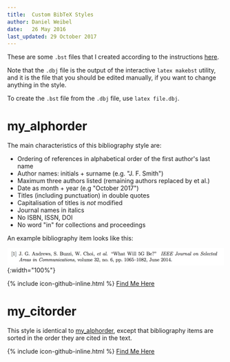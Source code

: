 ```yaml
---
title:  Custom BibTeX Styles
author: Daniel Weibel
date:   26 May 2016 
last_updated: 29 October 2017
---
```


These are some `.bst` files that I created according to the instructions [here](using-bibtex.html#how-to-create-a-custom-bibtex-style). 

Note that the `.dbj` file is the output of the interactive `latex makebst` utility, and it is the file that you should be edited manually, if you want to change anything in the style.

To create the `.bst` file from the `.dbj` file, use `latex file.dbj`.

# my_alphorder

The main characteristics of this bibliography style are:

- Ordering of references in alphabetical order of the first author's last name
- Author names: initials + surname (e.g. "J. F. Smith")
- Maximum three authors listed (remaining authors replaced by et al.)
- Date as month + year (e.g "October 2017")
- Titles (including punctuation) in double quotes
- Capitalisation of titles is *not* modified
- Journal names in italics
- No ISBN, ISSN, DOI
- No word "in" for collections and proceedings

An example bibliography item looks like this:

![Example Bibliography Item](assets/bib-item.png){:width="100%"}

{% include icon-github-inline.html %} [Find Me Here](https://gist.github.com/weibeld/d0e662f4de558f294e8147457cbf3ba2)

# my_citorder

This style is identical to [my_alphorder](#my_alphorder), except that bibliography items are sorted in the order they are cited in the text.

{% include icon-github-inline.html %} [Find Me Here](https://gist.github.com/weibeld/d3b91a7938f597c98c14ddd64efcf11c)

